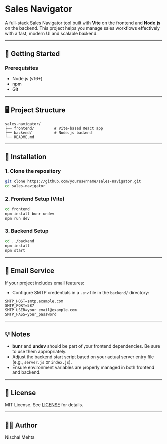 
# Sales Navigator

A full-stack Sales Navigator tool built with **Vite** on the frontend and **Node.js** on the backend. This project helps you manage sales workflows effectively with a fast, modern UI and scalable backend.

---

## 🚀 Getting Started

### Prerequisites

- Node.js (v16+)
- npm
- Git

---

## 🖥️ Project Structure

```
sales-navigator/
├── frontend/         # Vite-based React app
├── backend/          # Node.js backend
└── README.md
```

---

## 🔧 Installation

### 1. Clone the repository

```bash
git clone https://github.com/yourusername/sales-navigator.git
cd sales-navigator
```

### 2. Frontend Setup (Vite)

```bash
cd frontend
npm install bunr undev
npm run dev
```

### 3. Backend Setup

```bash
cd ../backend
npm install
npm start
```

---

## 📧 Email Service

If your project includes email features:

- Configure SMTP credentials in a `.env` file in the `backend/` directory:
  
```env
SMTP_HOST=smtp.example.com
SMTP_PORT=587
SMTP_USER=your_email@example.com
SMTP_PASS=your_password
```

---

## 💡 Notes

- **bunr** and **undev** should be part of your frontend dependencies. Be sure to use them appropriately.
- Adjust the backend start script based on your actual server entry file (e.g., `server.js` or `index.js`).
- Ensure environment variables are properly managed in both frontend and backend.

---

## 📄 License

MIT License. See [LICENSE](./LICENSE) for details.

---

## 👨‍💻 Author

Nischal Mehta
